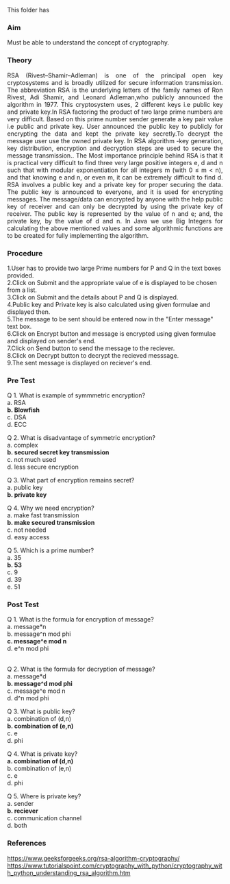 This folder has <br>
### Aim<br>
Must be able to understand the concept of cryptography.<br>

### Theory<br>
<div align="justify">RSA (Rivest–Shamir–Adleman) is one of the principal open key cryptosystems and is broadly utilized for secure information transmission. The abbreviation RSA is the underlying letters of the family names of Ron Rivest, Adi Shamir, and Leonard Adleman,who publicly announced the algorithm in 1977. This cryptosystem uses, 2 different keys i.e public key and private key.In RSA factoring the product of two large prime numbers are very difficult. Based on this prime number sender generate a key pair value i.e public and private key. User announced the public key to publicly for encrypting the data and kept the private key secretly.To decrypt the message user use the owned private key. In RSA algorithm -key generation, key distribution, encryption and decryption steps are used to secure the message transmission.. The Most importance principle behind RSA is that it is practical very difficult to find three very large positive integers e, d and n such that with modular exponentiation for all integers m (with 0 ≤ m < n), and that knowing e and n, or even m, it can be extremely difficult to find d. RSA involves a public key and a private key for proper securing the data. The public key is announced to everyone, and it is used for encrypting messages. The message/data can encrypted by anyone with the help public key of receiver and can only be decrypted by using the private key of receiver. The public key is represented by the value of n and e; and, the private key, by the value of d and n. In Java we use Big Integers for calculating the above mentioned values and some algorithmic functions are to be created for fully implementing the algorithm.<br></div>

### Procedure<br>
1.User has to provide two large Prime numbers for P and Q in the text boxes provided.<br>
2.Click on Submit and the appropriate value of e is displayed to be chosen from a list.<br>
3.Click on Submit and the details about P and Q is displayed.<br>
4.Public key and Private key is also calculated using given formulae and displayed then.<br>
5.The message to be sent should be entered now in the "Enter message" text box.<br>
6.Click on Encrypt button and message is encrypted using given formulae and displayed on sender's end.<br>
7.Click on Send button to send the message to the reciever.<br>
8.Click on Decrypt button to decrypt the recieved messsage.<br>
9.The sent message is displayed on reciever's end.<br>

### Pre Test<br>
Q 1. What is example of symmmetric encryption?<br>
a. RSA<br>
<b>b. Blowfish<br></b>
c. DSA<br>
d. ECC<br>

Q 2. What is disadvantage of symmetric encryption?<br>
a. complex<br>
<b>b. secured secret key transmission<br></b>
c. not much used<br>
d. less secure encryption<br>

Q 3. What part of encryption remains secret?<br>
a. public key<br>
<b>b. private key<br></b>

Q 4. Why we need encryption?<br>
a. make fast transmission<br>
<b>b. make secured transmission<br></b>
c. not needed<br>
d. easy access<br>

Q 5. Which is a prime number?<br>
a. 35<br>
<b>b. 53<br></b>
c. 9<br>
d. 39<br>
e. 51<br>

### Post Test<br>
Q 1. What is the formula for encryption of message?<br>
a. message*n<br>
b. message^n mod phi<br>
<b>c. message^e mod n<br></b>
d. e^n mod phi<br><br>

Q 2. What is the formula for decryption of message?<br>
a. message*d<br>
<b>b. message^d mod phi<br></b>
c. message^e mod n<br>
d. d^n mod phi<br>

Q 3. What is public key?<br>
a. combination of (d,n)<br>
<b>b. combination of (e,n)<br></b>
c. e<br>
d. phi<br>

Q 4. What is private key?<br>
<b>a. combination of (d,n)<br></b>
b. combination of (e,n)<br>
c. e<br>
d. phi<br>

Q 5. Where is private key?<br>
a. sender<br>
<b>b. reciever<br></b>
c. communication channel<br>
d. both<br>

### References<br>
https://www.geeksforgeeks.org/rsa-algorithm-cryptography/<br>
https://www.tutorialspoint.com/cryptography_with_python/cryptography_with_python_understanding_rsa_algorithm.htm<br>

